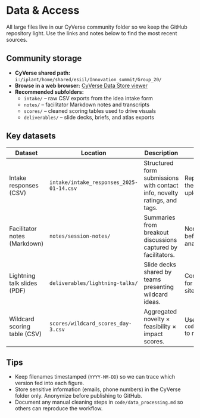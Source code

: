 # Data & Access

All large files live in our CyVerse community folder so we keep the GitHub repository light. Use the links and notes below to find the most recent sources.

## Community storage
- **CyVerse shared path:** `i:/iplant/home/shared/esiil/Innovation_summit/Group_20/`
- **Browse in a web browser:** [CyVerse Data Store viewer](https://de.cyverse.org/data/ds/iplant/home/shared/esiil/Innovation_summit/Group_20/)
- **Recommended subfolders:**
  - `intake/` – raw CSV exports from the idea intake form
  - `notes/` – facilitator Markdown notes and transcripts
  - `scores/` – cleaned scoring tables used to drive visuals
  - `deliverables/` – slide decks, briefs, and atlas exports

## Key datasets
| Dataset | Location | Description | Notes |
|---------|----------|-------------|-------|
| Intake responses (CSV) | `intake/intake_responses_2025-01-14.csv` | Structured form submissions with contact info, novelty ratings, and tags. | Replace the filename with the latest export when uploading.
| Facilitator notes (Markdown) | `notes/session-notes/` | Summaries from breakout discussions captured by facilitators. | Normalize headings before running text analytics.
| Lightning talk slides (PDF) | `deliverables/lightning-talks/` | Slide decks shared by teams presenting wildcard ideas. | Convert key slides to PNG for embedding on the site.
| Wildcard scoring table (CSV) | `scores/wildcard_scores_day-3.csv` | Aggregated novelty × feasibility × impact scores. | Used by `code/single_hull_demo.py` to render radar plots.

## Tips
- Keep filenames timestamped (`YYYY-MM-DD`) so we can trace which version fed into each figure.
- Store sensitive information (emails, phone numbers) in the CyVerse folder only. Anonymize before publishing to GitHub.
- Document any manual cleaning steps in `code/data_processing.md` so others can reproduce the workflow.
